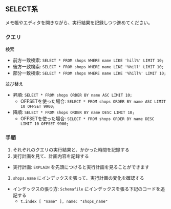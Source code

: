 ## SELECT系

メモ帳やエディタを開きながら、実行結果を記録しつつ進めてください。

### クエリ

検索
- 前方一致検索: `SELECT * FROM shops WHERE name LIKE 'hill%' LIMIT 10;`
- 後方一致検索: `SELECT * FROM shops WHERE name LIKE '%hill' LIMIT 10;`
- 部分一致検索: `SELECT * FROM shops WHERE name LIKE '%hill%' LIMIT 10;`


並び替え
- 昇順: `SELECT * FROM shops ORDER BY name ASC LIMIT 10;`
  - OFFSETを使った場合: `SELECT * FROM shops ORDER BY name ASC LIMIT 10 OFFSET 9900;`
- 降順: `SELECT * FROM shops ORDER BY name DESC LIMIT 10;`
  - OFFSETを使った場合: `SELECT * FROM shops ORDER BY name DESC LIMIT 10 OFFSET 9900;`

### 手順
1. それぞれのクエリの実行結果と、かかった時間を記録する
1. 実行計画を見て、計画内容を記録する
  - 実行計画: `EXPLAIN` を先頭につけると実行計画を見ることができます
1. `shops.name` にインデックスを張って、実行計画の変化を確認する
  - インデックスの張り方: `Schemafile` にインデックスを張る下記のコードを追記する
    - `t.index [ "name" ], name: "shops_name"` 



